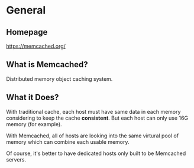 # General

## Homepage
https://memcached.org/

## What is Memcached?
Distributed memory object caching system.

## What it Does?
With traditional cache, each host must have same data in each memory considering to keep the cache **consistent**.
But each host can only use 16G memory (for example).

With Memcached, all of hosts are looking into the same virtural pool of memory which can combine each usable memory.

Of course, it's better to have dedicated hosts only built to be Memcached servers.
